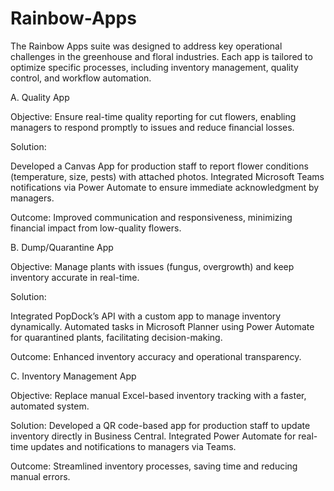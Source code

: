 # Rainbow-Apps
The Rainbow Apps suite was designed to address key operational challenges in the greenhouse and floral industries. Each app is tailored to optimize specific processes, including inventory management, quality control, and workflow automation.

A. Quality App

Objective: Ensure real-time quality reporting for cut flowers, enabling managers to respond promptly to issues and reduce financial losses.

Solution:

Developed a Canvas App for production staff to report flower conditions (temperature, size, pests) with attached photos.
Integrated Microsoft Teams notifications via Power Automate to ensure immediate acknowledgment by managers.

Outcome: Improved communication and responsiveness, minimizing financial impact from low-quality flowers.



B. Dump/Quarantine App

Objective: Manage plants with issues (fungus, overgrowth) and keep inventory accurate in real-time.

Solution:

Integrated PopDock’s API with a custom app to manage inventory dynamically.
Automated tasks in Microsoft Planner using Power Automate for quarantined plants, facilitating decision-making.

Outcome: Enhanced inventory accuracy and operational transparency.


C. Inventory Management App

Objective: Replace manual Excel-based inventory tracking with a faster, automated system.

Solution:
Developed a QR code-based app for production staff to update inventory directly in Business Central.
Integrated Power Automate for real-time updates and notifications to managers via Teams.

Outcome: Streamlined inventory processes, saving time and reducing manual errors.
